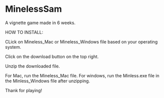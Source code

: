 # MinelessSam
 A vignette game made in 6 weeks.

HOW TO INSTALL:

CLick on Mineless_Mac or Mineless_Windows file based on your operating system.

Click on the download button on the top right.

Unzip the downloaded file.

For Mac, run the Mineless_Mac file. For windows, run the Minless.exe file in the Minless_Windows file after unzipping.

Thank for playing!
